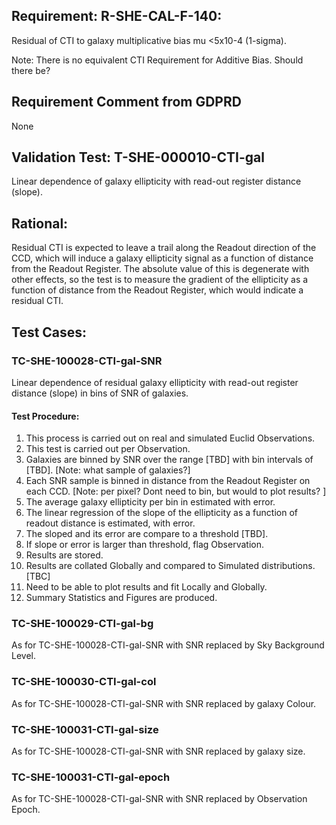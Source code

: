 ## Requirement: R-SHE-CAL-F-140:
Residual of CTI to galaxy multiplicative bias mu <5x10-4 (1-sigma).

Note: There is no equivalent CTI Requirement for Additive Bias. Should there be?

## Requirement Comment from GDPRD
None

## Validation Test: T-SHE-000010-CTI-gal
Linear dependence of galaxy ellipticity with read-out register distance (slope).

## Rational:
Residual CTI is expected to leave a trail along the Readout direction of the CCD, which will induce a galaxy ellipticity signal as a function of distance from the Readout Register. The absolute value of this is degenerate with other effects, so the test is to measure the gradient of the ellipticity as a function of distance from the Readout Register, which would indicate a residual CTI.

## Test Cases:
### TC-SHE-100028-CTI-gal-SNR
Linear dependence of residual galaxy ellipticity with read-out register distance (slope) in bins of SNR of galaxies.

#### Test Procedure:
1. This process is carried out on real and simulated Euclid Observations.
1. This test is carried out per Observation.
1. Galaxies are binned by SNR over the range [TBD] with bin intervals of [TBD]. [Note: what sample of galaxies?]
1. Each SNR sample is binned in distance from the Readout Register on each CCD. [Note: per pixel? Dont need to bin, but would to plot results? ]
1. The average galaxy ellipticity per bin in estimated with error.
1. The linear regression of the slope of the ellipticity as a function of readout distance is estimated, with error.
1. The sloped and its error are compare to a threshold [TBD].
1. If slope or error is larger than threshold, flag Observation.
1. Results are stored.
1. Results are collated Globally and compared to Simulated distributions. [TBC]
1. Need to be able to plot results and fit Locally and Globally.
1. Summary Statistics and Figures are produced.

### TC-SHE-100029-CTI-gal-bg
As for TC-SHE-100028-CTI-gal-SNR with SNR replaced by Sky Background Level.

### TC-SHE-100030-CTI-gal-col
As for TC-SHE-100028-CTI-gal-SNR with SNR replaced by galaxy Colour.

### TC-SHE-100031-CTI-gal-size
As for TC-SHE-100028-CTI-gal-SNR with SNR replaced by galaxy size.

### TC-SHE-100031-CTI-gal-epoch
As for TC-SHE-100028-CTI-gal-SNR with SNR replaced by Observation Epoch.

